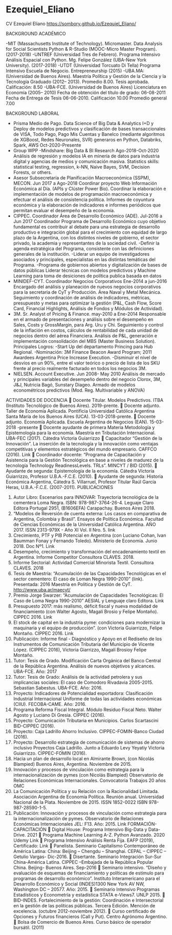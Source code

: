# Ezequiel_Eliano
CV Ezequiel Eliano https://sombory.github.io/Ezequiel_Eliano/

BACKGROUND ACADÉMICO

-MIT (Massachusetts Institute of Technology). Micromaster. Data Analysis for Social Scientists Python & R-Studio (MOOC-Micro Master Program). (2017-2018)
-UNTREF (Universidad Tres de Febrero). Programa Intensivo Análisis Espacial con Python. Mg. Felipe González (UBA-New York University). (2017-2018)
-UTDT (Universidad Torcuato Di Tella) Programa Intensivo Escuela de Negocio. Entrepreneurship (2015)
-UBA.MA: (Universidad de Buenos Aires). Maestría Política y Gestión de la Ciencia y la Tecnología Graduado (2012– 2013). Promedio 8.00.
Tesis aprobada. Calificación: 8.50 
-UBA-FCE. (Universidad de Buenos Aires) Licenciatura en Economía (2005– 2010)
Fecha de obtención del título de grado: 06-08-2011
Fecha de Entrega de Tesis 06-06-2010. Calificación 10.00
Promedio general 7.00


BACKGROUND LABORAL
-	Prisma Medio de Pago. Data Science of Big Data & Analytics
I+D y Deploy de modelos predictivos y clasificación de bases transaccionales de VISA, Todo Pago, Pago Mis Cuentas y Banelco (mediante algoritmos de XGBoost, Redes Neuronales, SVR) generaros en Python, Databriks, Spark, AWS
Oct-2020-Presente
-	Group WPP -Mindshare: Big Data & BI Research
Ago-2018-Oct-2020
Análisis de regresión y modelos IA en minería de datos para industria digital y agencias de medios y comunicación masiva.
Statistics skills: statistical testing, regression, k-NN, Naive Bayes, SVM, Decision Forests, or others.
-	Asesor Subsecretaría de Planificación Macroeconómica (SSPM), MECON.
Jun 2017 a Ago-2018
Coordinar proyecto Web Información Económica al Día. (APIs y Clúster Power Bio).
Coordinar la elaboración e implementación de modelos de programación macroeconómica y efectuar el análisis de consistencia política.
Informes de coyuntura económica y la elaboración de indicadores e informes periódicos que permitan evaluar el desempeño de la economía.
-	CIPPEC. Coordinador Área de Desarrollo Económico (ADE).
Jul-2016 a Jun 2017
Coordinador Programa de Desarrollo Económico cuyo objetivo fundamental es contribuir al debate para una estrategia de desarrollo productivo e integración global para el crecimiento con equidad de largo plazo de la Argentina, con los distintos niveles de gobierno, el sector privado, la academia y representantes de la sociedad civil.
-Definir la agenda estratégica del Programa, consistente con las definiciones generales de la institución.
-Liderar un equipo de investigadores asociados y principales, especialistas en las distintas temáticas del Programa.
-Programa de gobiernos abiertos y digitalización de bases de datos públicas
Liderar técnicas con modelos predictivos y Machine Learning para toma de desiciones de política publica basada en datos
-  MINIDEF-CYT. Coordinador Negocios Corporativos 
Ene-2014 a jun-2016
Encargado del análisis y planeación de nuevos negocios corporativos para la secretaria de CyT y Producción. Área Naval y Metal Mecánica. Seguimiento y coordinación de análisis de indicadores, métricas, presupuesto y metas para optimizar la gestión (P&L, Cash Flow, Score Card, Financial Highlights, Análisis de Fondos y Módulos de Actividad).
-	3M. Sr. Analyst of Pricing & Finance. 
may-2010 a Ene-2014
Responsable en el armado de presentaciones y análisis sobre el desempeño en Sales, Costs y GrossMargin, para Arg. Uru y Chi.  Seguimiento y control de la inflación en costos, cálculos de rentabilidad de cada unidad de negocios dentro del aérea Financiera. Análisis de P&L, generación e implementación consolidación del MBS (Master Business Solution).
Principales Logros:
-Start Up del departamento Princing para Hub Regional.
-Nominación: 3M Finance Beacon Award Program; 2011 Awardees Argentina Price Increase Execution.
-Disminuir el nivel de desvíos en un 90%, entre el valor teórico o precio de lista de los SKU frente al precio realmente facturado en todos los negocios 3M.
- NIELSEN. Account Executive.
Jun 2008- May 2010
Análisis de mercado y principales variables del desempeño dentro del negocio Clorox, 3M, J&J, Nutricia Bagó, Sunstary Diageo. Armado de modelos econométricos predictivos (Mod. Reg. Multivariable y ANOVA)


ACTIVIDADES DE DOCENCIA
	Docente Titular. Modelos Predictivos. ITBA (Instituto Tecnológico de Buenos Aires). 2019-prente.
	Docente adjunto. Taller de Economía Aplicada. Pontificia Universidad Católica Argentina Santa María de los Buenos Aires (UCA). 13-03-2018-prente.
	Docente adjunto. Economía Aplicada. Escuela Argentina de Negocios (EAN). 15-03-2018 -presente
	Docente ayudante de primera Materia Metodología y Epistemología para la economía. Maestría en Tributación Internacional. UBA-FEC (2017). Cátedra Victoria Guiarrizzo
	Capacitador “Gestión de la Innovación”. La inserción de la tecnología y la innovación como ventajas competitivas y elementos estratégicos del mundo empresario. CAFFCO (2016). Link
	Coordinador docente: “Programa de Capacitación y Asistencia para la Gestión Tecnológica en base a niveles de madurez de la tecnología Technology ReadinessLevels. TRLs”. MINCYT / BID (2015).
	Ayudante de segunda: Epistemología de la economía. Cátedra Victoria Guiarrizzo, Profesor U.B.A.-F.C.E. (2010).
	Ayudante de segunda: Historia Económica Argentina, Cátedra S. Villarruel, Profesor Titular Raúl García Heras, U.B.A.-F.C.E. (2007-2011).
PUBLICACIONES
1.	Autor Libro: Escenarios para INNOVAR: Trayectoria tecnológica de la cementera Loma Negra. ISBN: 978-987-3764-26-4. Leguaje Claro Editora Portugal 2951, (B1606EFA) Carapachay. Buenos Aires 2018.
2.	“Modelos de Reversión de cuenta externa: Los casos en comparativa de Argentina, Colombia y Brasil”. Ensayos de Política Económica. Facultad de Ciencias Económicas de la Universidad Católica Argentina.  AÑO 2017. ISSN 2313-979X - Año XI Vol. II Nro. 5. link
3.	Crecimiento, PTF y PIB Potencial en Argentina (con Luciano Cohan, Ivan Baumman Fonay y Fernando Toledo). Ministerio de Economía. Junio 2018. Doc Nº1. Link
4.	Desempeño, crecimiento y transformación del encadenamiento textil en Argentina. Informe Competitor Consultora CLAVES. 2018.
5.	Informe Sectorial: Actividad Comercial Minorista Textil. Consultora CLAVES. 2018
6.	Tesis de Maestría: “Acumulación de las Capacidades Tecnológicas en el sector cementero: El caso de Loman Negra 1990-2010” (link). Presentada: 2016 Maestría en Política y Gestión de CyT. http://www.uba.ar/maecyt/ 
7.	Premio Jorge Swarzer: “Acumulación de Capacidades Tecnológicas: El Caso de Loma Negra 1990-2010” AESIAL y Lenguaje claro Editora. Link
8.	Presupuesto 2017: más realismo, déficit fiscal y nueva modalidad de financiamiento (con Walter Agosto, Magalí Brosio y Felipe Montaño). CIPPEC 2016. Link
9.	El stock de capital en la industria pyme: condiciones para modernizar la maquinaria y el equipo de producción”. (con Victoria Guiarrizzo, Felipe Montaño. CIPPEC 2016. Link
10.	Publicación: Informe final - Diagnóstico y Apoyo en el Rediseño de los Instrumentos de Comunicación Tributaria del Municipio de Vicente López. (CIPPEC 2016), Victoria Giarrizzo, Magalí Brosioy Felipe Montaño.
11.	Tutor: Tesis de Grado. Modificación Carta Orgánica del Banco Central de la República Argentina. Análisis de nuevos objetivos y alcances. UBA-FCE. Año: 2017
12.	Tutor: Tesis de Grado: Análisis de la actividad petrolera y sus implicancias sociales: El caso de Comodoro Rivadavia 2005-2015. Sebastían Sabestus. UBA-FCE. Año: 2016.
13.	Proyecto: Indicadores de Potencialidad exportadora: Clasificación Industrial Internacional Uniforme de todas las actividades económicas (CIIU). FECOBA-CAME. Año: 2016.
14.	Programa Reforma Fiscal Integral. Módulo Residuo Fiscal Neto. Walter Agosto y Luciano Di Gresia. CIPPEC (2016).
15.	Proyecto: Comunicación Tributaria en Municipios. Carlos Scartascini BID-CIPPEC (2016).
16.	Proyecto: Caja Ladrillo Ahorro Inclusivo. CIPPEC-FOMIN-Banco Ciudad (2016).
17.	Proyecto: Desarrollo estrategia de comunicación de sistemas de ahorro inclusivo Proyectos Caja Ladrillo. Junto a Eduardo Levy Yeyatiy Victoria Guiarrizzo. CIPPEC-FOMIN (2016).
18.	Hacia un plan de desarrollo local en Almirante Brown, (con Nicolás Blampied) Buenos Aires, Argentina. Noviembre de 2015.
19.	Innovación y procesos de vinculación como estrategia para la internacionalización de pymes (con Nicolás Blampied) Observatorio de Relaciones Económicas Internacionales. Convocatoria Trabajos 20 años OMC
20.	La Comunicación Política y su Relación con la Racionalidad Limitada. Asociación Argentina de Economía Política. Reunión anual. Universidad Nacional de la Plata. Noviembre de 2015. ISSN 1852-0022 ISBN 978-987-28590-1-5.
21.	Publicación: Innovación y procesos de vinculación como estrategia para la internacionalización de pymes. Observatorio de Relaciones Económicas Internacionales JEL: F13. Año: 2015. Link
FORMACIÓN- CAPACITACIÓN
	Digital House: Programa Intensivo Big-Data y Data-Drive. 2021
	Programa Machine Learning A-Z. Python Avanzado. 2020 Udemy Link
	Programa Intensivo Análisis Renta Fija. EAFP (2019), Certificado: Link
	Panelista. Seminario Capitalismo Contemporáneo de América Latina: China: Beijing – Chengdu – Shanghai. CEPAL – CIPPEC – Getulio Vargas- Dic-2016.
	Disertante. Seminario Integración Sur-Sur China-América Latina. CIPPEC –Embajada de la República Popular China. Beijing- Buenos Aires. Sep-2016
	Seminario intensivo. “Diseño y evaluación de esquemas de financiamiento y políticas de estímulo para programas de desarrollo económico”. Instituto Interamericano para el Desarrollo Económico y Social (INDES)1300 New York AV NW, Washington DC – 20577. Año: 2015.
	Seminario Intensivo Programas Estadísticos y Econometría y estadística STATA e-Views7. UNLP 2015.
	BID-INDES. Fortalecimiento de la gestión: Coordinación e Intersectorial en la gestión de las políticas públicas. Tercera Edición. Mención de excelencia. (octubre 2012-noviembre 2012).
	Curso certificado de Opciones y Futuros financieros (Call y Put). Centro Agrónomo Argentino.
	Bolsa de Comercio de Buenos Aires. Curso básico de operador bursátil. (2011)


